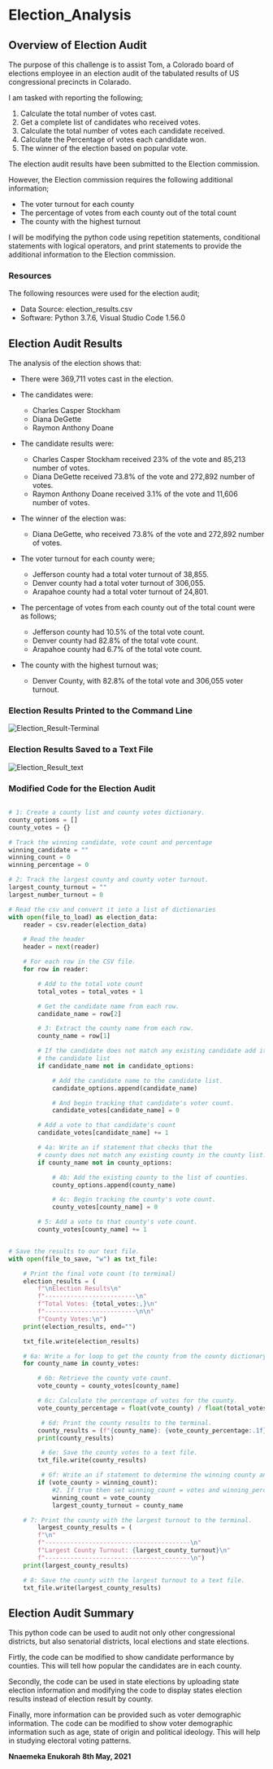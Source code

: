 # Election_Analysis

## Overview of Election Audit

The purpose of this challenge is to assist Tom, a Colorado board of elections employee in an election audit of the tabulated results of US congressional precincts in Colarado.

I am tasked with reporting the following;

1. Calculate the total number of votes cast.
2. Get a complete list of candidates who received votes.
3. Calculate the total number of votes each candidate received.
4. Calculate the Percentage of votes each candidate won.
5. The winner of the election based on popular vote.

The election audit results have been submitted to the Election commission. 

However, the Election commission requires the following additional information;

* The voter turnout for each county
* The percentage of votes from each county out of the total count
* The county with the highest turnout

I will be modifying the python code using repetition statements, conditional statements with logical operators, and print statements to 
provide the additional information to the Election commission.

### Resources

The following resources were used for the election audit;

* Data Source: election_results.csv
* Software: Python 3.7.6, Visual Studio Code 1.56.0

## Election Audit Results

The analysis of the election shows that:

* There were 369,711 votes cast in the election.

* The candidates were:

  * Charles Casper Stockham
  * Diana DeGette
  * Raymon Anthony Doane

* The candidate results were:

  * Charles Casper Stockham received 23% of the vote and 85,213 number of votes.
  * Diana DeGette received 73.8% of the vote and 272,892 number of votes.
  * Raymon Anthony Doane received 3.1% of the vote and 11,606 number of votes.

* The winner of the election was:

  * Diana DeGette, who received 73.8% of the vote and 272,892 number of votes.

* The voter turnout for each county were;

  * Jefferson county had a total voter turnout of 38,855.
  * Denver county had a total voter turnout of 306,055.
  * Arapahoe county had a total voter turnout of 24,801.

* The percentage of votes from each county out of the total count were as follows;

  * Jefferson county had 10.5% of the total vote count.
  * Denver county had 82.8% of the total vote count.
  * Arapahoe county had 6.7% of the total vote count.

* The county with the highest turnout was;

  * Denver County, with 82.8% of the total vote and 306,055 voter turnout.

### Election Results Printed to the Command Line

![Election_Result-Terminal](https://user-images.githubusercontent.com/81701640/117550066-19919700-b00c-11eb-942a-c9f152ccb279.png)

### Election Results Saved to a Text File

![Election_Result_text](https://user-images.githubusercontent.com/81701640/117550190-eef40e00-b00c-11eb-86ce-96eea0f31165.png)

### Modified Code for the Election Audit

```python

# 1: Create a county list and county votes dictionary.
county_options = []
county_votes = {}

# Track the winning candidate, vote count and percentage
winning_candidate = ""
winning_count = 0
winning_percentage = 0

# 2: Track the largest county and county voter turnout.
largest_county_turnout = ""
largest_number_turnout = 0

# Read the csv and convert it into a list of dictionaries
with open(file_to_load) as election_data:
    reader = csv.reader(election_data)

    # Read the header
    header = next(reader)

    # For each row in the CSV file.
    for row in reader:

        # Add to the total vote count
        total_votes = total_votes + 1

        # Get the candidate name from each row.
        candidate_name = row[2]

        # 3: Extract the county name from each row.
        county_name = row[1]

        # If the candidate does not match any existing candidate add it to
        # the candidate list
        if candidate_name not in candidate_options:

            # Add the candidate name to the candidate list.
            candidate_options.append(candidate_name)

            # And begin tracking that candidate's voter count.
            candidate_votes[candidate_name] = 0

        # Add a vote to that candidate's count
        candidate_votes[candidate_name] += 1

        # 4a: Write an if statement that checks that the
        # county does not match any existing county in the county list.
        if county_name not in county_options:

            # 4b: Add the existing county to the list of counties.
            county_options.append(county_name)

            # 4c: Begin tracking the county's vote count.
            county_votes[county_name] = 0

        # 5: Add a vote to that county's vote count.
        county_votes[county_name] += 1


# Save the results to our text file.
with open(file_to_save, "w") as txt_file:

    # Print the final vote count (to terminal)
    election_results = (
        f"\nElection Results\n"
        f"-------------------------\n"
        f"Total Votes: {total_votes:,}\n"
        f"-------------------------\n\n"
        f"County Votes:\n")
    print(election_results, end="")

    txt_file.write(election_results)

    # 6a: Write a for loop to get the county from the county dictionary.
    for county_name in county_votes:

        # 6b: Retrieve the county vote count.
        vote_county = county_votes[county_name]

        # 6c: Calculate the percentage of votes for the county.
        vote_county_percentage = float(vote_county) / float(total_votes) * 100

         # 6d: Print the county results to the terminal.
        county_results = (f"{county_name}: {vote_county_percentage:.1f}% ({vote_county:,})\n")
        print(county_results)

         # 6e: Save the county votes to a text file.
        txt_file.write(county_results)

         # 6f: Write an if statement to determine the winning county and get its vote count.
        if (vote_county > winning_count):
            #2. If true then set winning_count = votes and winning_percent = vote_percentage
            winning_count = vote_county
            largest_county_turnout = county_name

    # 7: Print the county with the largest turnout to the terminal.
        largest_county_results = (
        f"\n"
        f"----------------------------------------\n"
        f"Largest County Turnout: {largest_county_turnout}\n"
        f"----------------------------------------\n")
    print(largest_county_results)

    # 8: Save the county with the largest turnout to a text file.
    txt_file.write(largest_county_results)

```

## Election Audit Summary

This python code can be used to audit not only other congressional districts, but also senatorial districts, local elections and state
elections.

Firtly, the code can be modified to show candidate performance by counties. This will tell how popular the candidates are in each county.

Secondly, the code can be used in state elections by uploading state election information and modifying the code to display states election results 
instead of election result by county.

Finally, more information can be provided such as voter demographic information. The code can be modified to show voter demographic information 
such as age, state of origin and political ideology. This will help in studying electoral voting patterns.

**Nnaemeka Enukorah**
**8th May, 2021**


